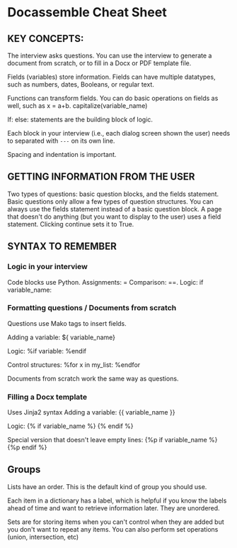 # Docassemble Cheat Sheet
## KEY CONCEPTS:

The interview asks questions. You can use the interview to generate a document from scratch, or to fill in a Docx or PDF template
file.

Fields (variables) store information. Fields can have multiple datatypes, such as numbers, dates, Booleans, or regular text.

Functions can transform fields. You can do basic operations on fields as well, such as x = a+b. capitalize(variable_name)

If: else: statements are the building block of logic.

Each block in your interview (i.e., each dialog screen shown the user) needs to separated with `---` on its own line.

Spacing and indentation is important.

## GETTING INFORMATION FROM THE USER
Two types of questions: basic question blocks, and the fields statement.
Basic questions only allow a few types of question structures. You can always use the fields statement instead of a basic question block.
A page that doesn't do anything (but you want to display to the user) uses a field statement. Clicking continue sets it to True.

## SYNTAX TO REMEMBER
### Logic in your interview
Code blocks use Python. Assignments: = Comparison: ==. Logic: if variable_name: 

### Formatting questions / Documents from scratch
Questions use Mako tags to insert fields.

Adding a variable: ${ variable_name}

Logic: %if variable: %endif

Control structures: %for x in my_list: %endfor

Documents from scratch work the same way as questions.

### Filling a Docx template
Uses Jinja2 syntax
Adding a variable: {{ variable_name }}

Logic: {% if variable_name %} {% endif %}

Special version that doesn't leave empty lines: {%p if variable_name %} {%p endif %}

## Groups
Lists have an order. This is the default kind of group you should use.

Each item in a dictionary has a label, which is helpful if you know the labels ahead of time and want to retrieve information later. They are unordered.

Sets are for storing items when you can't control when they are added but you don't want to repeat any items. You can also perform set operations (union, intersection, etc)
